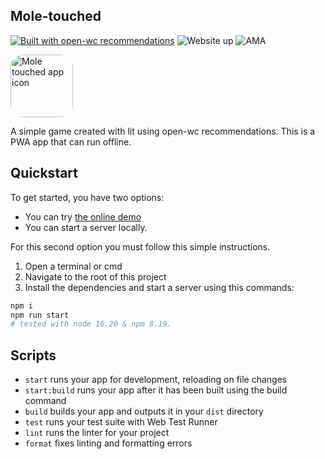 
## Mole-touched

[![Built with open-wc recommendations](https://img.shields.io/badge/built%20with-open--wc-blue.svg)](https://github.com/open-wc)
![Website up](https://img.shields.io/website-up-down-green-red/http/monip.org.svg)
![AMA](https://img.shields.io/badge/Ask%20me-anything-1abc9c.svg)


<img src="https://moletouch.netlify.app/resources/moleIconMaskable.png" alt="Mole touched app icon" style="width: 100px; border-radius: 20px;">

A simple game created with lit using open-wc recommendations.
This is a PWA app that can run offline. 

## Quickstart
To get started, you have two options:
- You can try [the online demo](https://moletouch.netlify.app/) 
- You can start a server locally. 

For this second option you must follow this simple instructions. 
1. Open a terminal or cmd
2. Navigate to the root of this project
3. Install the dependencies and start a server using this commands:

```bash
npm i 
npm run start
# tested with node 16.20 & npm 8.19.
```

## Scripts

- `start` runs your app for development, reloading on file changes
- `start:build` runs your app after it has been built using the build command
- `build` builds your app and outputs it in your `dist` directory
- `test` runs your test suite with Web Test Runner
- `lint` runs the linter for your project
- `format` fixes linting and formatting errors